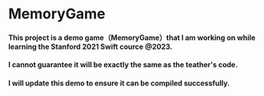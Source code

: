 # MemoryGame
#### This project is a demo game（MemoryGame）that I am working on while learning the Stanford 2021 Swift cource @2023.
#### I cannot guarantee it will be exactly the same as the teather's code.
#### I will update this demo to ensure it can be compiled successfully.
